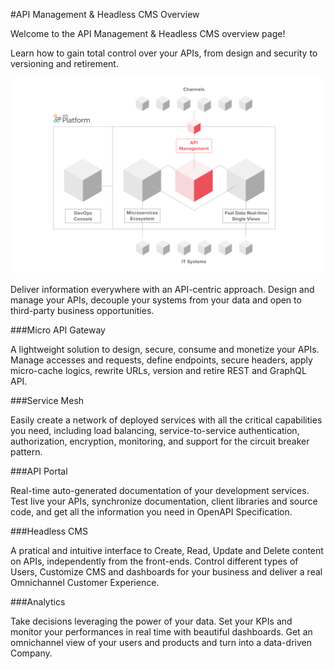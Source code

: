 #API Management & Headless CMS Overview


Welcome to the API Management & Headless CMS overview page!

Learn how to gain total control over your APIs, from design and security to versioning and retirement.


![image alt text](img/api_managment.png)


Deliver information everywhere with an API-centric approach. Design and manage your APIs, decouple your systems from your data and open to third-party business opportunities.

###Micro API Gateway

A lightweight solution to design, secure, consume and monetize your APIs. Manage accesses and requests, define endpoints, secure headers, apply micro-cache logics, rewrite URLs, version and retire REST and GraphQL API.

###Service Mesh

Easily create a network of deployed services with all the critical capabilities you need, including load balancing, service-to-service authentication, authorization, encryption, monitoring, and support for the circuit breaker
pattern.

###API Portal

Real-time auto-generated documentation of your development services. Test live your APIs, synchronize documentation, client libraries and source code, and get all the information you need in OpenAPI Specification.

###Headless CMS

A pratical and intuitive interface to Create, Read, Update and Delete content on APIs, independently from the front-ends. Control different types of Users, Customize CMS and dashboards for your business and deliver a real Omnichannel Customer Experience.

###Analytics

Take decisions leveraging the power of your data. Set your KPIs and monitor your performances in real time with beautiful dashboards.
Get an omnichannel view of your users and products and turn into a data-driven Company.






